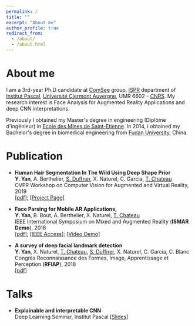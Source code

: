 ```yaml
---
permalink: /
title: ""
excerpt: "About me"
author_profile: true
redirect_from: 
  - /about/
  - /about.html
---
```


About me
========
I am a 3rd-year Ph.D candidate at [ComSee](https://comsee.ispr-ip.fr/) group, [ISPR](https://ispr-ip.fr/) department of [Institut Pascal](http://www.institutpascal.uca.fr/index.php/fr/), [Université Clermont Auvergne](https://www.uca.fr/), UMR 6602 - [CNRS](https://www.cnrs.fr/).  My research interest is Face Analysis for Augmented Reality Applications and deep CNN interpretations. 

Previously I obtained my Master's degree in engineering (Diplôme d'ingénieur) in [Ecole des Mines de Saint-Etienne](https://www.mines-stetienne.fr/en/). In 2014, I obtained my Bachelor's degree in biomedical engineering from [Fudan University](https://www.fudan.edu.cn/en/), China.   


Publication  
========
-  <b>Human Hair Segmentation In The Wild Using Deep Shape Prior</b><br />
  <b>Y. Yan</b>, A. Berthelier, [S. Duffner](http://duffner-net.de/), X. Naturel, C. Garcia, [T. Chateau](https://chateaut.fr/) <br />
  CVPR Workshop on Computer Vision for Augmented and Virtual Reality, 2019 <br />
  [[pdf]](https://mixedreality.cs.cornell.edu/s/23_CVPRW_hair_segmentation.pdf); [[Project Page]](https://yozey.github.io/Hair-Segmentation-in-the-wild/)

-  <b>Face Parsing for Mobile AR Applications,</b><br />
  <b>Y. Yan</b>, B. Bout, A. Berthelier, X. Naturel, [T. Chateau](https://chateaut.fr/) <br />
  IEEE International Symposium on Mixed and Augmented Reality (<b>ISMAR Demo</b>), 2018 <br />
  [[pdf]](https://www.researchgate.net/publication/327557772_Face_Parsing_for_Mobile_AR_Applications); [[IEEE Access]](https://ieeexplore.ieee.org/document/8699189); [[Video Demo]](https://youtu.be/wEs-eW9h1MI)
  
-  <b>A survey of deep facial landmark detection</b><br />
  <b>Y. Yan</b>, X. Naturel, [T. Chateau](https://chateaut.fr/), [S. Duffner](http://duffner-net.de/), X. Naturel, C. Garcia,  C. Blanc<br />
  Congrès Reconnaissance des Formes, Image, Apprentissage et Perception (<b>RFIAP</b>), 2018 <br />
  [[pdf]](https://rfiap2018.ign.fr/sites/default/files/ARTICLES/RFIAP_2018/RFIAP_2018_Yan_A.pdf)
  
Talks
========
-  <b>Explainable and interpretable CNN</b><br />
   Deep Learning Seminar, Institut Pascal
  [[Slides]](/files/CNNInterpretability-1-41.pdf)
  

